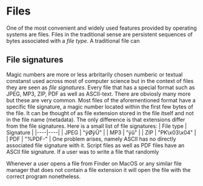 # Files

One of the most convenient and widely used features provided by operating systems are files. Files in
the traditional sense are persistent sequences of bytes associated with a *file type*. A traditional
file can


## File signatures

Magic numbers are more or less arbritarily chosen
numberic or textual constanst used across most of computer science but in the context of files
they are seen as *file signatures*. Every file that has a special format such as JPEG, MP3, ZIP,
PDF as well as ASCII-text. There are obviosly many more but these are very common. Most files
of the aforementioned format have a specific file signature, a magic number located within the first
few bytes of the file. It can be thought of as file extension stored in the file itself and not in
the file name (metadata). The only difference is that extensions differ from the file signatures.
Here is a small list of file signatures:
| File type | Signature |
|----|----|
| JPEG | "ÿØÿÛ" |
| MP3 | "ÿû" |
| ZIP | "PK\x03\x04" |
| PDF | "%PDF-" |
One problem arises, namely ASCII has no directly associated file signature with it. Script files as
well as PDF files have an ASCII file signature. If a user was to write a file that randomly 

Whenever a user
opens a file from Finder on MacOS or any similar file manager that does not contain a file extension
it will open the file with the correct program nonetheless. 


